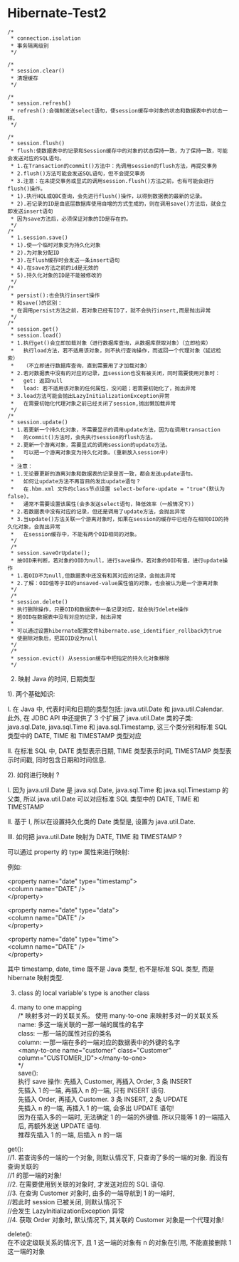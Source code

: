 # Hibernate-Test2
  
  	/*
	 * connection.isolation
	 * 事务隔离级别 
	 */  
    
	/*
	 * session.clear()
	 * 清理缓存
	 */
      
	/*
	 * session.refresh()
	 * refresh():会强制发送select语句，使session缓存中对象的状态和数据表中的状态一样。
	 */
	
	/*
	 * session.flush()
	 * flush:使数据表中的记录和Session缓存中的对象的状态保持一致，为了保持一致，可能会发送对应的SQL语句。
	 * 1.在Transaction的commit()方法中：先调用session的flush方法，再提交事务
	 * 2.flush()方法可能会发送SQL语句，但不会提交事务
	 * 3.注意：在未提交事务或显式的调用session.flush()方法之前，也有可能会进行flush()操作。
	 * 1).执行HQL或QBC查询，会先进行flush()操作，以得到数据表的最新的记录。
	 * 2).若记录的ID是由底层数据库使用自增的方式生成的，则在调用save()方法后，就会立即发送insert语句
	 * 因为save方法后，必须保证对象的ID是存在的。
	 */
	/*
	 * 1.session.save()
	 * 1).使一个临时对象变为持久化对象
	 * 2).为对象分配ID
	 * 3).在flush缓存时会发送一条insert语句
	 * 4).在save方法之前的id是无效的
	 * 5).持久化对象的ID是不能被修改的
	 */
	/*
	 * persist():也会执行insert操作
	 * 和save()的区别：
	 * 在调用persist方法之前，若对象已经有ID了，就不会执行insert,而是抛出异常
	 */
	/*
	 * session.get()
	 * session.load()
	 * 1.执行get()会立即加载对象（进行数据库查询，从数据库获取对象）（立即检索）
	 *   执行load方法，若不适用该对象，则不执行查询操作，而返回一个代理对象（延迟检索）
	 *   （不立即进行数据库查询，直到需要用了才加载对象）
	 * 2.若对数据表中没有的对应的记录，且session也没有被关闭，同时需要使用对象时：
	 *   get: 返回null
	 *   load: 若不适用该对象的任何属性，没问题；若需要初始化了，抛出异常
	 * 3.load方法可能会抛出LazyInitializationException异常
	 *   在需要初始化代理对象之前已经关闭了session,抛出懒加载异常
	 */
	/*
	 * session.update()
	 * 1.若更新一个持久化对象，不需要显示的调用update方法，因为在调用transaction
	 *   的commit()方法时，会先执行session的flush方法。
	 * 2.更新一个游离对象，需要显式的调用session的update方法。
	 *   可以把一个游离对象变为持久化对象。(重新放入session中)
	 * 
	 * 注意：
	 * 1.无论要更新的游离对象和数据表的记录是否一致，都会发送update语句。
	 *   如何让update方法不再盲目的发出update语句？
	 *   在.hbm.xml 文件的class节点设置 select-before-update = "true"(默认为false)。
	 *   通常不需要设置该属性(会多发送select语句，降低效率（一般情况下）)
	 * 2.若数据表中没有对应的记录，但还是调用了update方法，会抛出异常
	 * 3.当update()方法关联一个游离对象时，如果在session的缓存中已经存在相同OID的持久化对象，会抛出异常
	 *   在session缓存中，不能有两个OID相同的对象。
	 */
	 /*
	 * session.saveOrUpdate();
	 * 按OID来判断，若对象的OID为null，进行save操作，若对象的OID有值，进行update操作
	 * 1.若OID不为null,但数据表中还没有和其对应的记录，会抛出异常
	 * 2.了解：OID值等于ID的unsaved-value属性值的对象，也会被认为是一个游离对象
	 */
	 /*
	 * session.delete()
	 * 执行删除操作，只要OID和数据表中一条记录对应，就会执行delete操作
	 * 若OID在数据表中没有对应的记录，抛出异常
	 * 
	 * 可以通过设置hibernate配置文件hibernate.use_identifier_rollback为true
	 * 使删除对象后，把其OID设为null
	 */
	 /*
	 * session.evict() 从session缓存中把指定的持久化对象移除
	 */
2. 映射 Java 的时间, 日期类型

1). 两个基础知识:

I. 在 Java 中, 代表时间和日期的类型包括: java.util.Date 和 java.util.Calendar. 
此外, 在 JDBC API 中还提供了 3 个扩展了 java.util.Date 类的子类: java.sql.Date, java.sql.Time 
和 java.sql.Timestamp, 这三个类分别和标准 SQL 类型中的 DATE, TIME 和 TIMESTAMP 类型对应

II. 在标准 SQL 中, DATE 类型表示日期, TIME 类型表示时间, TIMESTAMP 类型表示时间戳, 同时包含日期和时间信息. 

2). 如何进行映射 ?

I. 因为 java.util.Date 是 java.sql.Date, java.sql.Time 和 java.sql.Timestamp 的父类, 所以 java.util.Date
可以对应标准 SQL 类型中的 DATE, TIME 和 TIMESTAMP

II. 基于 I, 所以在设置持久化类的 Date 类型是, 设置为 java.util.Date. 

III. 如何把 java.util.Date 映射为 DATE, TIME 和 TIMESTAMP ?

可以通过 property 的 type 属性来进行映射: 

例如:

\<property name="date" type="timestamp">  
    \<column name="DATE" />  
\</property>  
  
\<property name="date" type="data">  
    \<column name="DATE" />  
\</property>  
  
\<property name="date" type="time">  
    \<column name="DATE" />  
\</property>  
  
其中 timestamp, date, time 既不是 Java 类型, 也不是标准 SQL 类型, 而是 hibernate 映射类型. 

3. class 的 local variable's type is another class


4. many to one mapping  
/* 
映射多对一的关联关系。 使用 many-to-one 来映射多对一的关联关系   
name: 多这一端关联的一那一端的属性的名字  
class: 一那一端的属性对应的类名  
column: 一那一端在多的一端对应的数据表中的外键的名字  
\<many-to-one name="customer" class="Customer" column="CUSTOMER_ID">\</many-to-one>  
*/  
save():  
执行  save 操作: 先插入 Customer, 再插入 Order, 3 条 INSERT  
先插入 1 的一端, 再插入 n 的一端, 只有 INSERT 语句.  
先插入 Order, 再插入 Customer. 3 条 INSERT, 2 条 UPDATE  
先插入 n 的一端, 再插入 1 的一端, 会多出 UPDATE 语句!  
因为在插入多的一端时, 无法确定 1 的一端的外键值. 所以只能等 1 的一端插入后, 再额外发送 UPDATE 语句.  
推荐先插入 1 的一端, 后插入 n 的一端  
  
get():  
//1. 若查询多的一端的一个对象, 则默认情况下, 只查询了多的一端的对象. 而没有查询关联的  
//1 的那一端的对象!  
//2. 在需要使用到关联的对象时, 才发送对应的 SQL 语句.   
//3. 在查询 Customer 对象时, 由多的一端导航到 1 的一端时,   
//若此时 session 已被关闭, 则默认情况下  
//会发生 LazyInitializationException 异常  
//4. 获取 Order 对象时, 默认情况下, 其关联的 Customer 对象是一个代理对象!  
  
delete():  
在不设定级联关系的情况下, 且 1 这一端的对象有 n 的对象在引用, 不能直接删除 1 这一端的对象  

